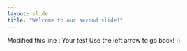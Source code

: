 ```yaml
---
layout: slide
title: "Welcome to our second slide!"
---
```

Modified this line :
Your test
Use the left arrow to go back! :)
